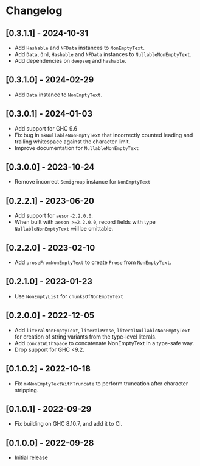# Changelog

## [0.3.1.1] - 2024-10-31

- Add `Hashable` and `NFData` instances to `NonEmptyText`.
- Add `Data`, `Ord`, `Hashable` and `NFData` instances to `NullableNonEmptyText`.
- Add dependencies on `deepseq` and `hashable`.

## [0.3.1.0] - 2024-02-29

- Add `Data` instance to `NonEmptyText`.

## [0.3.0.1] - 2024-01-03

- Add support for GHC 9.6
- Fix bug in `mkNullableNonEmptyText` that incorrectly counted leading and trailing whitespace against the character limit.
- Improve documentation for `NullableNonEmptyText`

## [0.3.0.0] - 2023-10-24

- Remove incorrect `Semigroup` instance for `NonEmptyText`

## [0.2.2.1] - 2023-06-20

- Add support for `aeson-2.2.0.0`.
- When built with `aeson >=2.2.0.0`, record fields with type `NullableNonEmptyText` will be omittable.

## [0.2.2.0] - 2023-02-10

- Add `proseFromNonEmptyText` to create `Prose` from `NonEmptyText`.

## [0.2.1.0] - 2023-01-23

- Use `NonEmptyList` for `chunksOfNonEmptyText`

## [0.2.0.0] - 2022-12-05

- Add `literalNonEmptyText`, `literalProse`, `literalNullableNonEmptyText` for creation of string variants from the type-level literals.
- Add `concatWithSpace` to concatenate NonEmptyText in a type-safe way.
- Drop support for GHC <9.2.

## [0.1.0.2] - 2022-10-18

- Fix `mkNonEmptyTextWithTruncate` to perform truncation after character stripping.

## [0.1.0.1] - 2022-09-29

- Fix building on GHC 8.10.7, and add it to CI.

## [0.1.0.0] - 2022-09-28

- Initial release
